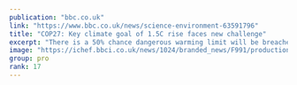 ```yaml
---
publication: "bbc.co.uk"
link: "https://www.bbc.co.uk/news/science-environment-63591796"
title: "COP27: Key climate goal of 1.5C rise faces new challenge"
excerpt: "There is a 50% chance dangerous warming limit will be breached in nine years, experts say."
image: "https://ichef.bbci.co.uk/news/1024/branded_news/F991/production/_127598836_gettyimages-1243186759.jpg"
group: pro
rank: 17
---
```

